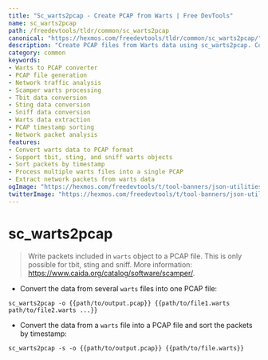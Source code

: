 ```yaml
---
title: "Sc_warts2pcap - Create PCAP from Warts | Free DevTools"
name: sc_warts2pcap
path: /freedevtools/tldr/common/sc_warts2pcap
canonical: "https://hexmos.com/freedevtools/tldr/common/sc_warts2pcap/"
description: "Create PCAP files from Warts data using sc_warts2pcap. Convert warts data to PCAP format easily. Free online tool, no registration required."
category: common
keywords:
- Warts to PCAP converter
- PCAP file generation
- Network traffic analysis
- Scamper warts processing
- Tbit data conversion
- Sting data conversion
- Sniff data conversion
- Warts data extraction
- PCAP timestamp sorting
- Network packet analysis
features:
- Convert warts data to PCAP format
- Support tbit, sting, and sniff warts objects
- Sort packets by timestamp
- Process multiple warts files into a single PCAP
- Extract network packets from warts data
ogImage: "https://hexmos.com/freedevtools/t/tool-banners/json-utilities-banner.png"
twitterImage: "https://hexmos.com/freedevtools/t/tool-banners/json-utilities-banner.png"
---
```


# sc_warts2pcap

> Write packets included in `warts` object to a PCAP file.
> This is only possible for tbit, sting and sniff.
> More information: <https://www.caida.org/catalog/software/scamper/>.

- Convert the data from several `warts` files into one PCAP file:

`sc_warts2pcap -o {{path/to/output.pcap}} {{path/to/file1.warts path/to/file2.warts ...}}`

- Convert the data from a `warts` file into a PCAP file and sort the packets by timestamp:

`sc_warts2pcap -s -o {{path/to/output.pcap}} {{path/to/file.warts}}`
